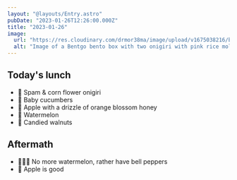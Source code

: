 ```yaml
---
layout: "@layouts/Entry.astro"
pubDate: "2023-01-26T12:26:00.000Z"
title: "2023-01-26"
image:
  url: "https://res.cloudinary.com/drmor38ma/image/upload/v1675038216/bbt/2023-01-26_elvugg.jpg"
  alt: "Image of a Bentgo bento box with two onigiri with pink rice molded into flowers, baby cucumbers, apple chunks covered in honey, watermelon, and candied walnuts"
---
```


## Today's lunch

- 🌸 Spam & corn flower onigiri
- 🥒 Baby cucumbers
- 🍯 Apple with a drizzle of orange blossom honey
- 🍉 Watermelon
- 🍫 Candied walnuts

## Aftermath

- 🙅🏻‍♀️ No more watermelon, rather have bell peppers
- 🍎 Apple is good
